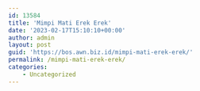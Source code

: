 ```yaml
---
id: 13584
title: 'Mimpi Mati Erek Erek'
date: '2023-02-17T15:10:10+00:00'
author: admin
layout: post
guid: 'https://bos.awn.biz.id/mimpi-mati-erek-erek/'
permalink: /mimpi-mati-erek-erek/
categories:
    - Uncategorized
---
```


